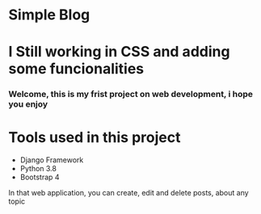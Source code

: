 # Simple Blog 

# I Still working in CSS and adding some funcionalities
### Welcome, this is my frist project on web development, i hope you enjoy

# Tools used in this project
<ul>
    <li>Django Framework
    <li>Python 3.8
    <li>Bootstrap 4
</ul>
<p>
    In that web application, you can create, edit and delete posts, about any topic
</p>
